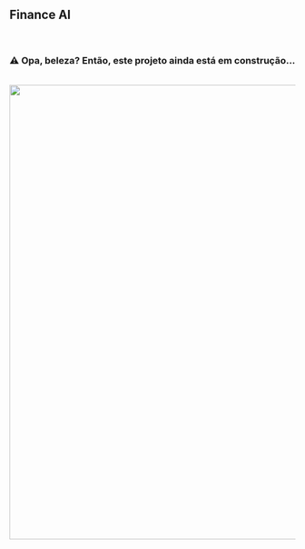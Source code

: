 ## Finance AI

<br>

### ⚠️ Opa, beleza? Então, este projeto ainda está em construção...

<br>

<img src="https://github.com/user-attachments/assets/7fed7e29-d0e0-4035-93fe-cec53193fc16" width=800 />

